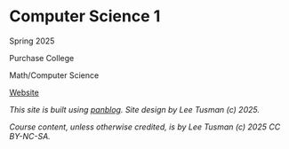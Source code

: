 # Computer Science 1

Spring 2025 

Purchase College

Math/Computer Science

[Website](https://leetusman.com/cs1_spring2025)

*This site is built using [panblog](https://github.com/lee2sman/panblog). Site design by Lee Tusman (c) 2025.*

*Course content, unless otherwise credited, is by Lee Tusman (c) 2025 CC BY-NC-SA.*
